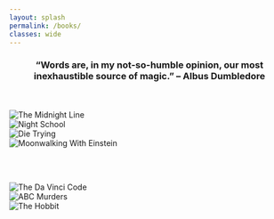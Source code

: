```yaml
---
layout: splash
permalink: /books/
classes: wide
---
```

<h3 align="center" class="quotations">“Words are, in my not-so-humble opinion, our most inexhaustible source of magic.” – Albus Dumbledore</h3>
<br/><br/>

  <div class="imgleft">
  <!--
  <img src="https://i.gr-assets.com/images/S/compressed.photo.goodreads.com/books/1523721283l/36598205._SY475_.jpg" alt = "The Midnight Line">
  -->
  <img src="https://www.jackreacher.com/wp-content/uploads/2020/08/jack_reacher_jacket_uk_the_midnight_line@2x.jpg" alt = "The Midnight Line">
  </div>
  
  <div class="imgleft">
  <img src="https://www.jackreacher.com/wp-content/uploads/2020/08/jack_reacher_jacket_uk_night_school@2x.jpg" alt = "Night School">
  </div>
  
  <div class="imgleft">
  <img src="https://www.jackreacher.com/wp-content/uploads/2020/08/jack_reacher_jacket_uk_die_trying@2x.jpg" alt = "Die Trying">
  </div>
  
  <div class="imgleft">
  <img src="https://images.penguinrandomhouse.com/cover/9780143120537" alt = "Moonwalking With Einstein">
  </div>
  
  <br/><br/>
  
  <div class="imgleft">
  <img src="https://i.gr-assets.com/images/S/compressed.photo.goodreads.com/books/1332591483l/269831.jpg" alt = "The Da Vinci Code">
  </div>
  
  <div class="imgleft">
  <img src="https://images-na.ssl-images-amazon.com/images/I/51cfOp4+OeL._SX323_BO1,204,203,200_.jpg" alt = "ABC Murders">
  </div>
  
  <div class="imgleft">
  <img src="https://i.gr-assets.com/images/S/compressed.photo.goodreads.com/books/1546071216l/5907.jpg" alt = "The Hobbit">
  </div>
